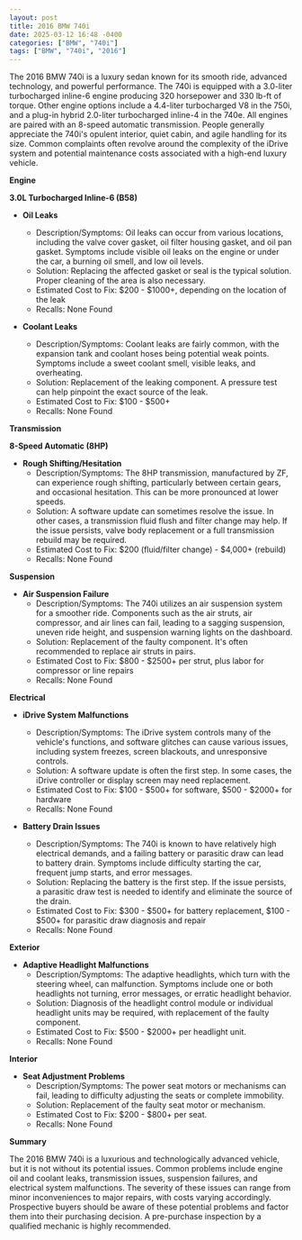 ```yaml
---
layout: post
title: 2016 BMW 740i
date: 2025-03-12 16:48 -0400
categories: ["BMW", "740i"]
tags: ["BMW", "740i", "2016"]
---
```

The 2016 BMW 740i is a luxury sedan known for its smooth ride, advanced technology, and powerful performance. The 740i is equipped with a 3.0-liter turbocharged inline-6 engine producing 320 horsepower and 330 lb-ft of torque. Other engine options include a 4.4-liter turbocharged V8 in the 750i, and a plug-in hybrid 2.0-liter turbocharged inline-4 in the 740e. All engines are paired with an 8-speed automatic transmission. People generally appreciate the 740i's opulent interior, quiet cabin, and agile handling for its size. Common complaints often revolve around the complexity of the iDrive system and potential maintenance costs associated with a high-end luxury vehicle.

**Engine**

**3.0L Turbocharged Inline-6 (B58)**

*   **Oil Leaks**
    *   Description/Symptoms: Oil leaks can occur from various locations, including the valve cover gasket, oil filter housing gasket, and oil pan gasket. Symptoms include visible oil leaks on the engine or under the car, a burning oil smell, and low oil levels.
    *   Solution: Replacing the affected gasket or seal is the typical solution. Proper cleaning of the area is also necessary.
    *   Estimated Cost to Fix: $200 - $1000+, depending on the location of the leak
    *   Recalls: None Found

*   **Coolant Leaks**
    *   Description/Symptoms: Coolant leaks are fairly common, with the expansion tank and coolant hoses being potential weak points. Symptoms include a sweet coolant smell, visible leaks, and overheating.
    *   Solution: Replacement of the leaking component. A pressure test can help pinpoint the exact source of the leak.
    *   Estimated Cost to Fix: $100 - $500+
    *   Recalls: None Found

**Transmission**

**8-Speed Automatic (8HP)**

*   **Rough Shifting/Hesitation**
    *   Description/Symptoms: The 8HP transmission, manufactured by ZF, can experience rough shifting, particularly between certain gears, and occasional hesitation. This can be more pronounced at lower speeds.
    *   Solution: A software update can sometimes resolve the issue. In other cases, a transmission fluid flush and filter change may help. If the issue persists, valve body replacement or a full transmission rebuild may be required.
    *   Estimated Cost to Fix: $200 (fluid/filter change) - $4,000+ (rebuild)
    *   Recalls: None Found

**Suspension**

*   **Air Suspension Failure**
    *   Description/Symptoms: The 740i utilizes an air suspension system for a smoother ride. Components such as the air struts, air compressor, and air lines can fail, leading to a sagging suspension, uneven ride height, and suspension warning lights on the dashboard.
    *   Solution: Replacement of the faulty component. It's often recommended to replace air struts in pairs.
    *   Estimated Cost to Fix: $800 - $2500+ per strut, plus labor for compressor or line repairs
    *   Recalls: None Found

**Electrical**

*   **iDrive System Malfunctions**
    *   Description/Symptoms: The iDrive system controls many of the vehicle's functions, and software glitches can cause various issues, including system freezes, screen blackouts, and unresponsive controls.
    *   Solution: A software update is often the first step. In some cases, the iDrive controller or display screen may need replacement.
    *   Estimated Cost to Fix: $100 - $500+ for software, $500 - $2000+ for hardware
    *   Recalls: None Found

*   **Battery Drain Issues**
    *   Description/Symptoms: The 740i is known to have relatively high electrical demands, and a failing battery or parasitic draw can lead to battery drain. Symptoms include difficulty starting the car, frequent jump starts, and error messages.
    *   Solution: Replacing the battery is the first step. If the issue persists, a parasitic draw test is needed to identify and eliminate the source of the drain.
    *   Estimated Cost to Fix: $300 - $500+ for battery replacement, $100 - $500+ for parasitic draw diagnosis and repair
    *   Recalls: None Found

**Exterior**

*   **Adaptive Headlight Malfunctions**
    *   Description/Symptoms: The adaptive headlights, which turn with the steering wheel, can malfunction. Symptoms include one or both headlights not turning, error messages, or erratic headlight behavior.
    *   Solution: Diagnosis of the headlight control module or individual headlight units may be required, with replacement of the faulty component.
    *   Estimated Cost to Fix: $500 - $2000+ per headlight unit.
    *   Recalls: None Found

**Interior**

*   **Seat Adjustment Problems**
    *   Description/Symptoms: The power seat motors or mechanisms can fail, leading to difficulty adjusting the seats or complete immobility.
    *   Solution: Replacement of the faulty seat motor or mechanism.
    *   Estimated Cost to Fix: $200 - $800+ per seat.
    *   Recalls: None Found

**Summary**

The 2016 BMW 740i is a luxurious and technologically advanced vehicle, but it is not without its potential issues. Common problems include engine oil and coolant leaks, transmission issues, suspension failures, and electrical system malfunctions. The severity of these issues can range from minor inconveniences to major repairs, with costs varying accordingly. Prospective buyers should be aware of these potential problems and factor them into their purchasing decision. A pre-purchase inspection by a qualified mechanic is highly recommended.

